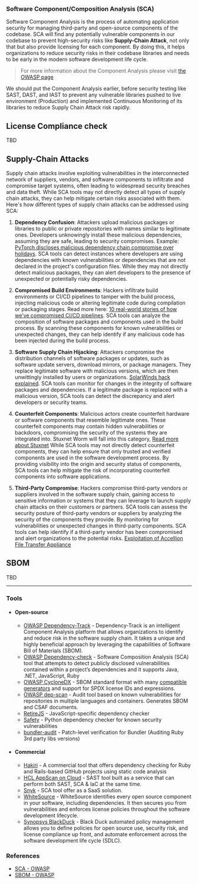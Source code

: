 ### Software Component/Composition Analysis (SCA)

Software Component Analysis is the process of automating application security for managing third-party and open-source components of the codebase. SCA will find any potentially vulnerable components in our codebase to prevent high-security risks like **Supply-Chain Attack**, not only that but also provide licensing for each component. By doing this, it helps organizations to reduce security risks in their codebase libraries and needs to be early in the modern software development life cycle.

> For more information about the Component Analysis please visit [the OWASP page](https://owasp.org/www-community/Component_Analysis)

We should put the Component Analysis earlier, before security testing like SAST, DAST, and IAST to prevent any vulnerable libraries pushed to live environment (Production) and implemented Continuous Monitoring of its libraries to reduce Supply Chain Attack risk rapidly.

## License Compliance check

TBD

## Supply-Chain Attacks

Supply chain attacks involve exploiting vulnerabilities in the interconnected network of suppliers, vendors, and software components to infiltrate and compromise target systems, often leading to widespread security breaches and data theft. While SCA tools may not directly detect all types of supply chain attacks, they can help mitigate certain risks associated with them. Here's how different types of supply chain attacks can be addressed using SCA:

1. **Dependency Confusion**: Attackers upload malicious packages or libraries to public or private repositories with names similar to legitimate ones. Developers unknowingly install these malicious dependencies, assuming they are safe, leading to security compromises. Example: [PyTorch discloses malicious dependency chain compromise over holidays](https://www.bleepingcomputer.com/news/security/pytorch-discloses-malicious-dependency-chain-compromise-over-holidays/#google_vignette).
SCA tools can detect instances where developers are using dependencies with known vulnerabilities or dependencies that are not declared in the project's configuration files. While they may not directly detect malicious packages, they can alert developers to the presence of unexpected or potentially risky dependencies.

2. **Compromised Build Environments**: Hackers infiltrate build environments or CI/CD pipelines to tamper with the build process, injecting malicious code or altering legitimate code during compilation or packaging stages. Read more here: [10 real-world stories of how we’ve compromised CI/CD pipelines](https://research.nccgroup.com/2022/01/13/10-real-world-stories-of-how-weve-compromised-ci-cd-pipelines/).
SCA tools can analyze the composition of software packages and components used in the build process. By scanning these components for known vulnerabilities or unexpected changes, they can help identify if any malicious code has been injected during the build process.

4. **Software Supply Chain Hijacking**: Attackers compromise the distribution channels of software packages or updates, such as software update servers, download mirrors, or package managers. They replace legitimate software with malicious versions, which are then unwittingly installed by users or organizations. [SolarWinds hack explained](https://www.techtarget.com/whatis/feature/SolarWinds-hack-explained-Everything-you-need-to-know).
  SCA tools can monitor for changes in the integrity of software packages and dependencies. If a legitimate package is replaced with a malicious version, SCA tools can detect the discrepancy and alert developers or security teams.

6. **Counterfeit Components**: Malicious actors create counterfeit hardware or software components that resemble legitimate ones. These counterfeit components may contain hidden vulnerabilities or backdoors, compromising the security of the systems they are integrated into. Stuxnet Worm will fall into this category, [Read more about Stuxnet](https://www.wired.com/2014/11/countdown-to-zero-day-stuxnet/)
While SCA tools may not directly detect counterfeit components, they can help ensure that only trusted and verified components are used in the software development process. By providing visibility into the origin and security status of components, SCA tools can help mitigate the risk of incorporating counterfeit components into software applications.

7. **Third-Party Compromise**:  Hackers compromise third-party vendors or suppliers involved in the software supply chain, gaining access to sensitive information or systems that they can leverage to launch supply chain attacks on their customers or partners.
SCA tools can assess the security posture of third-party vendors or suppliers by analyzing the security of the components they provide. By monitoring for vulnerabilities or unexpected changes in third-party components.
SCA tools can help identify if a third-party vendor has been compromised and alert organizations to the potential risks. [Exploitation of Accellion File Transfer Appliance](https://www.cisa.gov/news-events/cybersecurity-advisories/aa21-055a)

## SBOM

TBD

---

### Tools

- #### Open-source

  - [OWASP Dependency-Track](https://owasp.org/www-project-dependency-track/) - Dependency-Track is an intelligent Component Analysis platform that allows organizations to identify and reduce risk in the software supply chain. It takes a unique and highly beneficial approach by leveraging the capabilities of Software Bill of Materials (SBOM).
  - [OWASP Dependency-check](https://owasp.org/www-project-dependency-check) - Software Composition Analysis (SCA) tool that attempts to detect publicly disclosed vulnerabilities contained within a project’s dependencies and it supports Java, .NET, JavaScript, Ruby
  - [OWASP CycloneDX](https://cyclonedx.org/) - SBOM standard format with many [compatible generators](https://cyclonedx.org/tool-center/) and support for SPDX license IDs and expressions.
  - [OWASP dep-scan](https://owasp.org/www-project-dep-scan/) - Audit tool based on known vulnerabilities for repositories in multiple languages and containers. Generates SBOM and CSAF documents.
  - [RetireJS](https://github.com/RetireJS/retire.js) - JavaScript-specific dependency checker
  - [Safety](https://github.com/pyupio/safety) - Python dependency checker for known security vulnerabilities
  - [bundler-audit](https://github.com/rubysec/bundler-audit) - Patch-level verification for Bundler (Auditing Ruby 3rd party libs versions)

- #### Commercial

  - [Hakiri](https://hakiri.io/) - A commercial tool that offers dependency checking for Ruby and Rails-based GitHub projects using static code analysis
  - [HCL AppScan on Cloud](https://cloud.appscan.com) - SAST tool built as a service that can perform both SAST, SCA & IaC at the same time.
  - [Snyk](https://snyk.io/) - SCA tool offer as a SaaS solution.
  - [WhiteSource](https://www.whitesourcesoftware.com/) - WhiteSource identifies every open source component in your software, including dependencies. It then secures you from vulnerabilities and enforces license policies throughout the software development lifecycle.
  - [Synopsys BlackDuck](https://www.blackducksoftware.com/) - Black Duck automated policy management allows you to define policies for open source use, security risk, and license compliance up front, and automate enforcement across the software development life cycle (SDLC).

### References

- [SCA - OWASP](https://owasp.org/www-community/Component_Analysis)
- [SBOM - OWASP](https://owasp.org/www-community/Component_Analysis#software-bill-of-materials-sbom)
